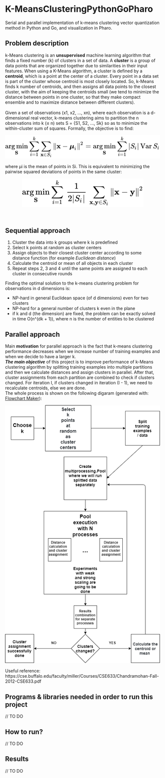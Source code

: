 # K-MeansClusteringPythonGoPharo
Serial and parallel implementation of k-means clustering vector quantization method in Python and Go, and visualization in Pharo.

## Problem description 
k-Means clustering is an <b>unsupervised</b> machine learning algorithm that finds a fixed number (k) of clusters in a set of data. A <b>cluster</b> is a group of data points that are organized together due to similarities in their input features. When using a K-Means algorithm, a cluster is defined by a <b>centroid</b>, which is a point at the center of a cluster. Every point in a data set is part of the cluster whose centroid is most closely located. So, k-Means finds k number of centroids, and then assigns all data points to the closest cluster, with the aim of keeping the centroids small (we tend to minimize the distance between points in one cluster, so that they make compact ensemble and to maximize distance between different clusters).<br><br>
Given a set of observations (x1, x2, ..., xn), where each observation is a d-dimensional real vector, k-means clustering aims to partition the n observations into k (≤ n) sets S = {S1, S2, ..., Sk} so as to minimize the within-cluster sum of squares. Formally, the objective is to find:
<p align="center">
  <img src="https://github.com/NikolaZubic/K-MeansClusteringPythonGoPharo/blob/master/utils/images/8dc15ec63e0676fc07e790f61efd89484a6b7922.svg">
</p>
where μi is the mean of points in Si. This is equivalent to minimizing the pairwise squared deviations of points in the same cluster:
<p align="center">
  <img src="https://github.com/NikolaZubic/K-MeansClusteringPythonGoPharo/blob/master/utils/images/9fb2388a00fcf4f1df3117883fccd0c4028da33d.svg">
</p>
<br>

## Sequential approach 
1. Cluster the data into k groups where k  is predefined<br>
2. Select k points at random as cluster centers<br>
3. Assign objects to their closest cluster center according to some distance function (for example <i>Euclidean distance</i>)<br>
4. Calculate the centroid or mean of all objects in each cluster<br>
5. Repeat steps 2, 3 and 4 until the same points are assigned to each cluster in consecutive rounds<br>

Finding the optimal solution to the k-means clustering problem for observations in d dimensions is:<br>
* NP-hard in general Euclidean space (of d dimensions) even for two clusters
* NP-hard for a general number of clusters k even in the plane
* if k and d (the dimension) are fixed, the problem can be exactly solved in time O(n^(dk + 1)), where n is the number of entities to be clustered

## Parallel approach 
Main <b>motivation</b> for parallel approach is the fact that k-means clustering performance decreases when we increase number of training examples and when we decide to have a larger k.<br>
<i><b>The main objective</b></i> of this project is to improve performance of k-Means clustering algorithm by splitting training examples into multiple partitions and then we calculate distances and assign clusters in parallel. After that, cluster assignments from each partition are combined to check if clusters changed. For iteration I, if clusters changed in iteration (I - 1), we need to recalculate centroids, else we are done.<br>
The whole process is shown on the following digaram (generated with: [Flowchart Maker](https://app.diagrams.net/)):
<p align="center">
  <img src="https://github.com/NikolaZubic/K-MeansClusteringPythonGoPharo/blob/master/utils/images/parallelApproachDigaram.png">
</p>
Useful reference: https://cse.buffalo.edu/faculty/miller/Courses/CSE633/Chandramohan-Fall-2012-CSE633.pdf

## Programs & libraries needed in order to run this project 
// TO DO

## How to run?
// TO DO

## Results
// TO DO

